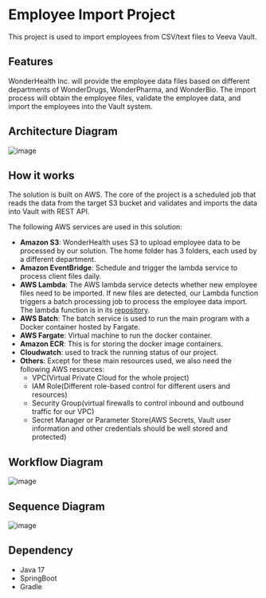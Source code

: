 # Employee Import Project

This project is used to import employees from CSV/text files to Veeva Vault.

## Features

WonderHealth Inc. will provide the employee data files based on different departments of WonderDrugs, WonderPharma, and WonderBio. 
The import process will obtain the employee files, validate the employee data, and import the employees into the Vault system.

## Architecture Diagram 

![image](https://github.com/user-attachments/assets/04ce4e8d-0b79-4d28-9a79-4d2c944736e7)

## How it works

The solution is built on AWS. The core of the project is a scheduled job that reads the data from the target S3 bucket and validates and imports the data into Vault with REST API.


The following AWS services are used in this solution:

- **Amazon S3**: WonderHealth uses S3 to upload employee data to be processed by our solution. The home folder has 3 folders, each used by a different department.
- **Amazon EventBridge**: Schedule and trigger the lambda service to process client files daily.
- **AWS Lambda**: The AWS lambda service detects whether new employee files need to be imported. If new files are detected, our Lambda function triggers a batch processing job to process the employee data import. The lambda function is in its [repository](https://github.com/JamesLiVeeva/ScheduledEventHandler).
- **AWS Batch**: The batch service is used to run the main program with a Docker container hosted by Fargate.
- **AWS Fargate**: Virtual machine to run the docker container.
- **Amazon ECR**: This is for storing the docker image containers. 
- **Cloudwatch**: used to track the running status of our project.
- **Others**: Except for these main resources used, we also need the following AWS resources:
  - VPC(Virtual Private Cloud for the whole project)
  - IAM Role(Different role-based control for different users and resources)
  - Security Group(virtual firewalls to control inbound and outbound traffic for our VPC)
  - Secret Manager or Parameter Store(AWS Secrets, Vault user information and other credentials should be well stored and protected)

## Workflow Diagram

![image](https://github.com/user-attachments/assets/da47d102-4acf-4761-9226-ad377131455a)

## Sequence Diagram 

![image](https://github.com/user-attachments/assets/8e1f7735-712a-4517-aa83-a371455fdaf5)

## Dependency

- Java 17
- SpringBoot
- Gradle




